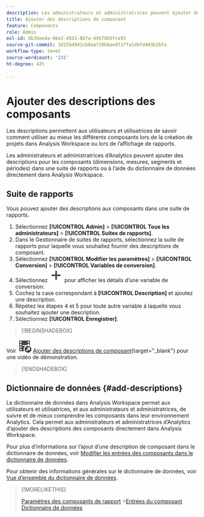 ```yaml
---
description: Les administrateurs et administratrices peuvent ajouter des descriptions pour les composants d’une suite de rapports ou utiliser le dictionnaire de données.
title: Ajouter des descriptions de composant
feature: Components
role: Admin
exl-id: db36ee4a-66e2-45d1-8b7a-49570b5fce93
source-git-commit: 3d15bd941cb8eaf20b8ae9f1ffa1dbfd403b2bfa
workflow-type: tm+mt
source-wordcount: '231'
ht-degree: 42%

---
```


# Ajouter des descriptions des composants

Les descriptions permettent aux utilisateurs et utilisatrices de savoir comment utiliser au mieux les différents composants lors de la création de projets dans Analysis Workspace ou lors de l’affichage de rapports.

Les administrateurs et administratrices d’Analytics peuvent ajouter des descriptions pour les composants (dimensions, mesures, segments et périodes) dans une suite de rapports ou à l’aide du dictionnaire de données directement dans Analysis Workspace.

## Suite de rapports

Vous pouvez ajouter des descriptions aux composants dans une suite de rapports.

1. Sélectionnez **[!UICONTROL Admin]** > **[!UICONTROL Tous les administrateurs]** > **[!UICONTROL Suites de rapports]**.
1. Dans le Gestionnaire de suites de rapports, sélectionnez la suite de rapports pour laquelle vous souhaitez fournir des descriptions de composant.
1. Sélectionnez **[!UICONTROL Modifier les paramètres]** > **[!UICONTROL Conversion]** > **[!UICONTROL Variables de conversion]**.
1. Sélectionnez ![Ajouter](/help/assets/icons/Add.svg) pour afficher les détails d’une variable de conversion.
1. Cochez la case correspondant à **[!UICONTROL Description]** et ajoutez une description.
1. Répétez les étapes 4 et 5 pour toute autre variable à laquelle vous souhaitez ajouter une description.
1. Sélectionnez **[!UICONTROL Enregistrer]**.

>[!BEGINSHADEBOX]

Voir ![VideoCheckedOut](/help/assets/icons/VideoCheckedOut.svg) [Ajouter des descriptions de composant](https://video.tv.adobe.com/v/25453?quality=12&learn=on){target="_blank"} pour une vidéo de démonstration.

>[!ENDSHADEBOX]


## Dictionnaire de données {#add-descriptions}

Le dictionnaire de données dans Analysis Workspace permet aux utilisateurs et utilisatrices, et aux administrateurs et administratrices, de suivre et de mieux comprendre les composants dans leur environnement Analytics. Cela permet aux administrateurs et administratrices d’Analytics d’ajouter des descriptions des composants directement dans Analysis Workspace.

Pour plus d’informations sur l’ajout d’une description de composant dans le dictionnaire de données, voir [Modifier les entrées des composants dans le dictionnaire de données](/help/analyze/analysis-workspace/components/data-dictionary/edit-entries-data-dictionary.md).

Pour obtenir des informations générales sur le dictionnaire de données, voir [Vue d’ensemble du dictionnaire de données](/help/analyze/analysis-workspace/components/data-dictionary/data-dictionary-overview.md).

>[!MORELIKETHIS]
>
>[Paramètres des composants de rapport](/help/components/vrs/vrs-components.md)
>&#x200B;>[Entrées du composant Dictionnaire de données](/help/analyze/analysis-workspace/components/data-dictionary/edit-entries-data-dictionary.md)
>